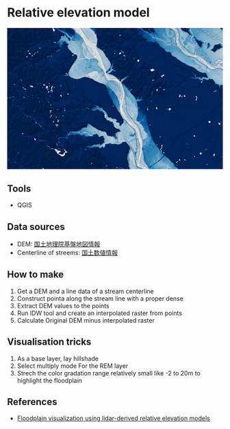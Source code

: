 # Relative elevation model

![](img/rem.png)

## Tools

- QGIS

## Data sources

- DEM: [国土地理院基盤地図情報](https://fgd.gsi.go.jp/download/menu.php)
- Centerline of streems: [国土数値情報](https://nlftp.mlit.go.jp/ksj/)

## How to make

1. Get a DEM and a line data of a stream centerline
2. Construct pointa along the stream line with a proper dense
3. Extract DEM values to the points
4. Run IDW tool and create an interpolated raster from points
5. Calculate Original DEM minus interpolated raster

## Visualisation tricks

1. As a base layer, lay hillshade
2. Select multiply mode For the REM layer
3. Strech the color gradation range relatively small like -2 to 20m to highlight the floodplain

## References

- [Floodplain visualization using lidar-derived relative elevation models](https://www.dnr.wa.gov/publications/ger_presentations_dmt_2016_coe.pdf)